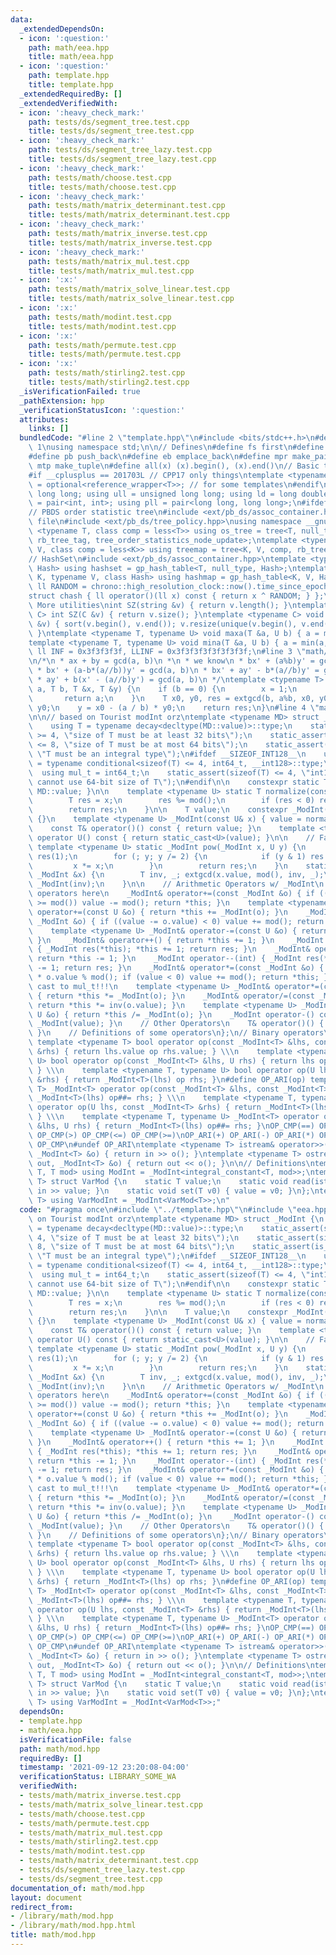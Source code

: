 ```yaml
---
data:
  _extendedDependsOn:
  - icon: ':question:'
    path: math/eea.hpp
    title: math/eea.hpp
  - icon: ':question:'
    path: template.hpp
    title: template.hpp
  _extendedRequiredBy: []
  _extendedVerifiedWith:
  - icon: ':heavy_check_mark:'
    path: tests/ds/segment_tree.test.cpp
    title: tests/ds/segment_tree.test.cpp
  - icon: ':heavy_check_mark:'
    path: tests/ds/segment_tree_lazy.test.cpp
    title: tests/ds/segment_tree_lazy.test.cpp
  - icon: ':heavy_check_mark:'
    path: tests/math/choose.test.cpp
    title: tests/math/choose.test.cpp
  - icon: ':heavy_check_mark:'
    path: tests/math/matrix_determinant.test.cpp
    title: tests/math/matrix_determinant.test.cpp
  - icon: ':heavy_check_mark:'
    path: tests/math/matrix_inverse.test.cpp
    title: tests/math/matrix_inverse.test.cpp
  - icon: ':heavy_check_mark:'
    path: tests/math/matrix_mul.test.cpp
    title: tests/math/matrix_mul.test.cpp
  - icon: ':x:'
    path: tests/math/matrix_solve_linear.test.cpp
    title: tests/math/matrix_solve_linear.test.cpp
  - icon: ':x:'
    path: tests/math/modint.test.cpp
    title: tests/math/modint.test.cpp
  - icon: ':x:'
    path: tests/math/permute.test.cpp
    title: tests/math/permute.test.cpp
  - icon: ':x:'
    path: tests/math/stirling2.test.cpp
    title: tests/math/stirling2.test.cpp
  _isVerificationFailed: true
  _pathExtension: hpp
  _verificationStatusIcon: ':question:'
  attributes:
    links: []
  bundledCode: "#line 2 \"template.hpp\"\n#include <bits/stdc++.h>\n#define DEBUG\
    \ 1\nusing namespace std;\n\n// Defines\n#define fs first\n#define sn second\n\
    #define pb push_back\n#define eb emplace_back\n#define mpr make_pair\n#define\
    \ mtp make_tuple\n#define all(x) (x).begin(), (x).end()\n// Basic type definitions\n\
    #if __cplusplus == 201703L // CPP17 only things\ntemplate <typename T> using opt_ref\
    \ = optional<reference_wrapper<T>>; // for some templates\n#endif\nusing ll =\
    \ long long; using ull = unsigned long long; using ld = long double;\nusing pii\
    \ = pair<int, int>; using pll = pair<long long, long long>;\n#ifdef __GNUG__\n\
    // PBDS order statistic tree\n#include <ext/pb_ds/assoc_container.hpp> // Common\
    \ file\n#include <ext/pb_ds/tree_policy.hpp>\nusing namespace __gnu_pbds;\ntemplate\
    \ <typename T, class comp = less<T>> using os_tree = tree<T, null_type, comp,\
    \ rb_tree_tag, tree_order_statistics_node_update>;\ntemplate <typename K, typename\
    \ V, class comp = less<K>> using treemap = tree<K, V, comp, rb_tree_tag, tree_order_statistics_node_update>;\n\
    // HashSet\n#include <ext/pb_ds/assoc_container.hpp>\ntemplate <typename T, class\
    \ Hash> using hashset = gp_hash_table<T, null_type, Hash>;\ntemplate <typename\
    \ K, typename V, class Hash> using hashmap = gp_hash_table<K, V, Hash>;\nconst\
    \ ll RANDOM = chrono::high_resolution_clock::now().time_since_epoch().count();\n\
    struct chash { ll operator()(ll x) const { return x ^ RANDOM; } };\n#endif\n//\
    \ More utilities\nint SZ(string &v) { return v.length(); }\ntemplate <typename\
    \ C> int SZ(C &v) { return v.size(); }\ntemplate <typename C> void UNIQUE(vector<C>\
    \ &v) { sort(v.begin(), v.end()); v.resize(unique(v.begin(), v.end()) - v.begin());\
    \ }\ntemplate <typename T, typename U> void maxa(T &a, U b) { a = max(a, b); }\n\
    template <typename T, typename U> void mina(T &a, U b) { a = min(a, b); }\nconst\
    \ ll INF = 0x3f3f3f3f, LLINF = 0x3f3f3f3f3f3f3f3f;\n#line 3 \"math/eea.hpp\"\n\
    \n/*\n * ax + by = gcd(a, b)\n *\n * we know\n * bx' + (a%b)y' = gcd(a, b)\n *\n\
    \ * bx' + (a-b*(a//b))y' = gcd(a, b)\n * bx' + ay' - b*(a//b)y' = gcd(a, b)\n\
    \ * ay' + b(x' - (a//b)y') = gcd(a, b)\n */\ntemplate <typename T> T extgcd(T\
    \ a, T b, T &x, T &y) {\n    if (b == 0) {\n        x = 1;\n        y = 0;\n \
    \       return a;\n    }\n    T x0, y0, res = extgcd(b, a%b, x0, y0);\n    x =\
    \ y0;\n    y = x0 - (a / b) * y0;\n    return res;\n}\n#line 4 \"math/mod.hpp\"\
    \n\n// based on Tourist modInt orz\ntemplate <typename MD> struct _ModInt {\n\
    \    using T = typename decay<decltype(MD::value)>::type;\n    static_assert(sizeof(T)\
    \ >= 4, \"size of T must be at least 32 bits\");\n    static_assert(sizeof(T)\
    \ <= 8, \"size of T must be at most 64 bits\");\n    static_assert(is_integral<T>::value,\
    \ \"T must be an integral type\");\n#ifdef __SIZEOF_INT128__\n    using mul_t\
    \ = typename conditional<sizeof(T) <= 4, int64_t, __int128>::type;\n#else\n  \
    \  using mul_t = int64_t;\n    static_assert(sizeof(T) <= 4, \"int128 not available,\
    \ cannot use 64-bit size of T\");\n#endif\n\n    constexpr static T mod() { return\
    \ MD::value; }\n\n    template <typename U> static T normalize(const U& x) {\n\
    \        T res = x;\n        res %= mod();\n        if (res < 0) res += mod();\n\
    \        return res;\n    }\n\n    T value;\n    constexpr _ModInt() : value()\
    \ {}\n    template <typename U> _ModInt(const U& x) { value = normalize(x); }\n\
    \    const T& operator()() const { return value; }\n    template <typename U>\
    \ operator U() const { return static_cast<U>(value); }\n\n    // FastPow\n   \
    \ template <typename U> static _ModInt pow(_ModInt x, U y) {\n        _ModInt\
    \ res(1);\n        for (; y; y /= 2) {\n            if (y & 1) res *= x;\n   \
    \         x *= x;\n        }\n        return res;\n    }\n    static _ModInt inv(const\
    \ _ModInt &x) {\n        T inv, _; extgcd(x.value, mod(), inv, _);\n        return\
    \ _ModInt(inv);\n    }\n\n    // Arithmetic Operators w/ _ModInt\n    // Assignment\
    \ operators here\n    _ModInt& operator+=(const _ModInt &o) { if ((value += o.value)\
    \ >= mod()) value -= mod(); return *this; }\n    template <typename U> _ModInt&\
    \ operator+=(const U &o) { return *this += _ModInt(o); }\n    _ModInt& operator-=(const\
    \ _ModInt &o) { if ((value -= o.value) < 0) value += mod(); return *this; }\n\
    \    template <typename U> _ModInt& operator-=(const U &o) { return *this -= _ModInt(o);\
    \ }\n    _ModInt& operator++() { return *this += 1; }\n    _ModInt operator++(int)\
    \ { _ModInt res(*this); *this += 1; return res; }\n    _ModInt& operator--() {\
    \ return *this -= 1; }\n    _ModInt operator--(int) { _ModInt res(*this); *this\
    \ -= 1; return res; }\n    _ModInt& operator*=(const _ModInt &o) { value = (mul_t)value\
    \ * o.value % mod(); if (value < 0) value += mod(); return *this; } // make sure\
    \ cast to mul_t!!!\n    template <typename U> _ModInt& operator*=(const U &o)\
    \ { return *this *= _ModInt(o); }\n    _ModInt& operator/=(const _ModInt &o) {\
    \ return *this *= inv(o.value); }\n    template <typename U> _ModInt& operator/=(const\
    \ U &o) { return *this /= _ModInt(o); }\n    _ModInt operator-() const { return\
    \ _ModInt(value); }\n    // Other Operators\n    T& operator()() { return value;\
    \ }\n    // Definitions of some operators\n};\n// Binary operators\n#define OP_CMP(op)\
    \ template <typename T> bool operator op(const _ModInt<T> &lhs, const _ModInt<T>\
    \ &rhs) { return lhs.value op rhs.value; } \\\n    template <typename T, typename\
    \ U> bool operator op(const _ModInt<T> &lhs, U rhs) { return lhs op _ModInt<T>(rhs);\
    \ } \\\n    template <typename T, typename U> bool operator op(U lhs, const _ModInt<T>\
    \ &rhs) { return _ModInt<T>(lhs) op rhs; }\n#define OP_ARI(op) template <typename\
    \ T> _ModInt<T> operator op(const _ModInt<T> &lhs, const _ModInt<T> &rhs) { return\
    \ _ModInt<T>(lhs) op##= rhs; } \\\n    template <typename T, typename U> _ModInt<T>\
    \ operator op(U lhs, const _ModInt<T> &rhs) { return _ModInt<T>(lhs) op##= rhs;\
    \ } \\\n    template <typename T, typename U> _ModInt<T> operator op(const _ModInt<T>\
    \ &lhs, U rhs) { return _ModInt<T>(lhs) op##= rhs; }\nOP_CMP(==) OP_CMP(!=) OP_CMP(<)\
    \ OP_CMP(>) OP_CMP(<=) OP_CMP(>=)\nOP_ARI(+) OP_ARI(-) OP_ARI(*) OP_ARI(/)\n#undef\
    \ OP_CMP\n#undef OP_ARI\ntemplate <typename T> istream& operator>>(istream& in,\
    \ _ModInt<T> &o) { return in >> o(); }\ntemplate <typename T> ostream& operator<<(ostream&\
    \ out, _ModInt<T> &o) { return out << o(); }\n\n// Definitions\ntemplate <typename\
    \ T, T mod> using ModInt = _ModInt<integral_constant<T, mod>>;\ntemplate <typename\
    \ T> struct VarMod {\n    static T value;\n    static void read(istream& in) {\
    \ in >> value; }\n    static void set(T v0) { value = v0; }\n};\ntemplate <typename\
    \ T> using VarModInt = _ModInt<VarMod<T>>;\n"
  code: "#pragma once\n#include \"../template.hpp\"\n#include \"eea.hpp\"\n\n// based\
    \ on Tourist modInt orz\ntemplate <typename MD> struct _ModInt {\n    using T\
    \ = typename decay<decltype(MD::value)>::type;\n    static_assert(sizeof(T) >=\
    \ 4, \"size of T must be at least 32 bits\");\n    static_assert(sizeof(T) <=\
    \ 8, \"size of T must be at most 64 bits\");\n    static_assert(is_integral<T>::value,\
    \ \"T must be an integral type\");\n#ifdef __SIZEOF_INT128__\n    using mul_t\
    \ = typename conditional<sizeof(T) <= 4, int64_t, __int128>::type;\n#else\n  \
    \  using mul_t = int64_t;\n    static_assert(sizeof(T) <= 4, \"int128 not available,\
    \ cannot use 64-bit size of T\");\n#endif\n\n    constexpr static T mod() { return\
    \ MD::value; }\n\n    template <typename U> static T normalize(const U& x) {\n\
    \        T res = x;\n        res %= mod();\n        if (res < 0) res += mod();\n\
    \        return res;\n    }\n\n    T value;\n    constexpr _ModInt() : value()\
    \ {}\n    template <typename U> _ModInt(const U& x) { value = normalize(x); }\n\
    \    const T& operator()() const { return value; }\n    template <typename U>\
    \ operator U() const { return static_cast<U>(value); }\n\n    // FastPow\n   \
    \ template <typename U> static _ModInt pow(_ModInt x, U y) {\n        _ModInt\
    \ res(1);\n        for (; y; y /= 2) {\n            if (y & 1) res *= x;\n   \
    \         x *= x;\n        }\n        return res;\n    }\n    static _ModInt inv(const\
    \ _ModInt &x) {\n        T inv, _; extgcd(x.value, mod(), inv, _);\n        return\
    \ _ModInt(inv);\n    }\n\n    // Arithmetic Operators w/ _ModInt\n    // Assignment\
    \ operators here\n    _ModInt& operator+=(const _ModInt &o) { if ((value += o.value)\
    \ >= mod()) value -= mod(); return *this; }\n    template <typename U> _ModInt&\
    \ operator+=(const U &o) { return *this += _ModInt(o); }\n    _ModInt& operator-=(const\
    \ _ModInt &o) { if ((value -= o.value) < 0) value += mod(); return *this; }\n\
    \    template <typename U> _ModInt& operator-=(const U &o) { return *this -= _ModInt(o);\
    \ }\n    _ModInt& operator++() { return *this += 1; }\n    _ModInt operator++(int)\
    \ { _ModInt res(*this); *this += 1; return res; }\n    _ModInt& operator--() {\
    \ return *this -= 1; }\n    _ModInt operator--(int) { _ModInt res(*this); *this\
    \ -= 1; return res; }\n    _ModInt& operator*=(const _ModInt &o) { value = (mul_t)value\
    \ * o.value % mod(); if (value < 0) value += mod(); return *this; } // make sure\
    \ cast to mul_t!!!\n    template <typename U> _ModInt& operator*=(const U &o)\
    \ { return *this *= _ModInt(o); }\n    _ModInt& operator/=(const _ModInt &o) {\
    \ return *this *= inv(o.value); }\n    template <typename U> _ModInt& operator/=(const\
    \ U &o) { return *this /= _ModInt(o); }\n    _ModInt operator-() const { return\
    \ _ModInt(value); }\n    // Other Operators\n    T& operator()() { return value;\
    \ }\n    // Definitions of some operators\n};\n// Binary operators\n#define OP_CMP(op)\
    \ template <typename T> bool operator op(const _ModInt<T> &lhs, const _ModInt<T>\
    \ &rhs) { return lhs.value op rhs.value; } \\\n    template <typename T, typename\
    \ U> bool operator op(const _ModInt<T> &lhs, U rhs) { return lhs op _ModInt<T>(rhs);\
    \ } \\\n    template <typename T, typename U> bool operator op(U lhs, const _ModInt<T>\
    \ &rhs) { return _ModInt<T>(lhs) op rhs; }\n#define OP_ARI(op) template <typename\
    \ T> _ModInt<T> operator op(const _ModInt<T> &lhs, const _ModInt<T> &rhs) { return\
    \ _ModInt<T>(lhs) op##= rhs; } \\\n    template <typename T, typename U> _ModInt<T>\
    \ operator op(U lhs, const _ModInt<T> &rhs) { return _ModInt<T>(lhs) op##= rhs;\
    \ } \\\n    template <typename T, typename U> _ModInt<T> operator op(const _ModInt<T>\
    \ &lhs, U rhs) { return _ModInt<T>(lhs) op##= rhs; }\nOP_CMP(==) OP_CMP(!=) OP_CMP(<)\
    \ OP_CMP(>) OP_CMP(<=) OP_CMP(>=)\nOP_ARI(+) OP_ARI(-) OP_ARI(*) OP_ARI(/)\n#undef\
    \ OP_CMP\n#undef OP_ARI\ntemplate <typename T> istream& operator>>(istream& in,\
    \ _ModInt<T> &o) { return in >> o(); }\ntemplate <typename T> ostream& operator<<(ostream&\
    \ out, _ModInt<T> &o) { return out << o(); }\n\n// Definitions\ntemplate <typename\
    \ T, T mod> using ModInt = _ModInt<integral_constant<T, mod>>;\ntemplate <typename\
    \ T> struct VarMod {\n    static T value;\n    static void read(istream& in) {\
    \ in >> value; }\n    static void set(T v0) { value = v0; }\n};\ntemplate <typename\
    \ T> using VarModInt = _ModInt<VarMod<T>>;"
  dependsOn:
  - template.hpp
  - math/eea.hpp
  isVerificationFile: false
  path: math/mod.hpp
  requiredBy: []
  timestamp: '2021-09-12 23:20:08-04:00'
  verificationStatus: LIBRARY_SOME_WA
  verifiedWith:
  - tests/math/matrix_inverse.test.cpp
  - tests/math/matrix_solve_linear.test.cpp
  - tests/math/choose.test.cpp
  - tests/math/permute.test.cpp
  - tests/math/matrix_mul.test.cpp
  - tests/math/stirling2.test.cpp
  - tests/math/modint.test.cpp
  - tests/math/matrix_determinant.test.cpp
  - tests/ds/segment_tree_lazy.test.cpp
  - tests/ds/segment_tree.test.cpp
documentation_of: math/mod.hpp
layout: document
redirect_from:
- /library/math/mod.hpp
- /library/math/mod.hpp.html
title: math/mod.hpp
---
```

